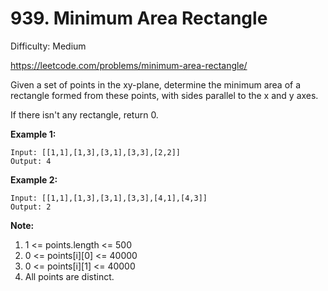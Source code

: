 # 939. Minimum Area Rectangle

Difficulty: Medium

https://leetcode.com/problems/minimum-area-rectangle/

Given a set of points in the xy-plane, determine the minimum area of a rectangle formed from these points, with sides parallel to the x and y axes.

If there isn't any rectangle, return 0.

**Example 1:**
```
Input: [[1,1],[1,3],[3,1],[3,3],[2,2]]
Output: 4
```

**Example 2:**
```
Input: [[1,1],[1,3],[3,1],[3,3],[4,1],[4,3]]
Output: 2
```

**Note:**

1. 1 <= points.length <= 500
2. 0 <= points[i][0] <= 40000
3. 0 <= points[i][1] <= 40000
4. All points are distinct.
